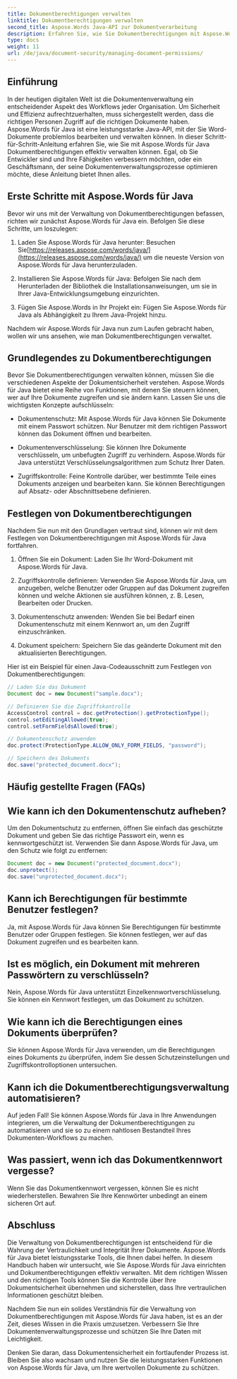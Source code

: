 ```yaml
---
title: Dokumentberechtigungen verwalten
linktitle: Dokumentberechtigungen verwalten
second_title: Aspose.Words Java-API zur Dokumentverarbeitung
description: Erfahren Sie, wie Sie Dokumentberechtigungen mit Aspose.Words für Java effektiv verwalten. Dieses umfassende Handbuch enthält Schritt-für-Schritt-Anleitungen und Quellcodebeispiele.
type: docs
weight: 11
url: /de/java/document-security/managing-document-permissions/
---
```


## Einführung

In der heutigen digitalen Welt ist die Dokumentenverwaltung ein entscheidender Aspekt des Workflows jeder Organisation. Um Sicherheit und Effizienz aufrechtzuerhalten, muss sichergestellt werden, dass die richtigen Personen Zugriff auf die richtigen Dokumente haben. Aspose.Words für Java ist eine leistungsstarke Java-API, mit der Sie Word-Dokumente problemlos bearbeiten und verwalten können. In dieser Schritt-für-Schritt-Anleitung erfahren Sie, wie Sie mit Aspose.Words für Java Dokumentberechtigungen effektiv verwalten können. Egal, ob Sie Entwickler sind und Ihre Fähigkeiten verbessern möchten, oder ein Geschäftsmann, der seine Dokumentenverwaltungsprozesse optimieren möchte, diese Anleitung bietet Ihnen alles.

## Erste Schritte mit Aspose.Words für Java

Bevor wir uns mit der Verwaltung von Dokumentberechtigungen befassen, richten wir zunächst Aspose.Words für Java ein. Befolgen Sie diese Schritte, um loszulegen:

1.  Laden Sie Aspose.Words für Java herunter: Besuchen Sie[https://releases.aspose.com/words/java/](https://releases.aspose.com/words/java/) um die neueste Version von Aspose.Words für Java herunterzuladen.

2. Installieren Sie Aspose.Words für Java: Befolgen Sie nach dem Herunterladen der Bibliothek die Installationsanweisungen, um sie in Ihrer Java-Entwicklungsumgebung einzurichten.

3. Fügen Sie Aspose.Words in Ihr Projekt ein: Fügen Sie Aspose.Words für Java als Abhängigkeit zu Ihrem Java-Projekt hinzu.

Nachdem wir Aspose.Words für Java nun zum Laufen gebracht haben, wollen wir uns ansehen, wie man Dokumentberechtigungen verwaltet.

## Grundlegendes zu Dokumentberechtigungen

Bevor Sie Dokumentberechtigungen verwalten können, müssen Sie die verschiedenen Aspekte der Dokumentsicherheit verstehen. Aspose.Words für Java bietet eine Reihe von Funktionen, mit denen Sie steuern können, wer auf Ihre Dokumente zugreifen und sie ändern kann. Lassen Sie uns die wichtigsten Konzepte aufschlüsseln:

- Dokumentenschutz: Mit Aspose.Words für Java können Sie Dokumente mit einem Passwort schützen. Nur Benutzer mit dem richtigen Passwort können das Dokument öffnen und bearbeiten.

- Dokumentenverschlüsselung: Sie können Ihre Dokumente verschlüsseln, um unbefugten Zugriff zu verhindern. Aspose.Words für Java unterstützt Verschlüsselungsalgorithmen zum Schutz Ihrer Daten.

- Zugriffskontrolle: Feine Kontrolle darüber, wer bestimmte Teile eines Dokuments anzeigen und bearbeiten kann. Sie können Berechtigungen auf Absatz- oder Abschnittsebene definieren.

## Festlegen von Dokumentberechtigungen

Nachdem Sie nun mit den Grundlagen vertraut sind, können wir mit dem Festlegen von Dokumentberechtigungen mit Aspose.Words für Java fortfahren.

1. Öffnen Sie ein Dokument: Laden Sie Ihr Word-Dokument mit Aspose.Words für Java.

2. Zugriffskontrolle definieren: Verwenden Sie Aspose.Words für Java, um anzugeben, welche Benutzer oder Gruppen auf das Dokument zugreifen können und welche Aktionen sie ausführen können, z. B. Lesen, Bearbeiten oder Drucken.

3. Dokumentenschutz anwenden: Wenden Sie bei Bedarf einen Dokumentenschutz mit einem Kennwort an, um den Zugriff einzuschränken.

4. Dokument speichern: Speichern Sie das geänderte Dokument mit den aktualisierten Berechtigungen.

Hier ist ein Beispiel für einen Java-Codeausschnitt zum Festlegen von Dokumentberechtigungen:

```java
// Laden Sie das Dokument
Document doc = new Document("sample.docx");

// Definieren Sie die Zugriffskontrolle
AccessControl control = doc.getProtection().getProtectionType();
control.setEditingAllowed(true);
control.setFormFieldsAllowed(true);

// Dokumentenschutz anwenden
doc.protect(ProtectionType.ALLOW_ONLY_FORM_FIELDS, "password");

// Speichern des Dokuments
doc.save("protected_document.docx");
```

## Häufig gestellte Fragen (FAQs)

## Wie kann ich den Dokumentenschutz aufheben?

Um den Dokumentschutz zu entfernen, öffnen Sie einfach das geschützte Dokument und geben Sie das richtige Passwort ein, wenn es kennwortgeschützt ist. Verwenden Sie dann Aspose.Words für Java, um den Schutz wie folgt zu entfernen:

```java
Document doc = new Document("protected_document.docx");
doc.unprotect();
doc.save("unprotected_document.docx");
```

## Kann ich Berechtigungen für bestimmte Benutzer festlegen?

Ja, mit Aspose.Words für Java können Sie Berechtigungen für bestimmte Benutzer oder Gruppen festlegen. Sie können festlegen, wer auf das Dokument zugreifen und es bearbeiten kann.

## Ist es möglich, ein Dokument mit mehreren Passwörtern zu verschlüsseln?

Nein, Aspose.Words für Java unterstützt Einzelkennwortverschlüsselung. Sie können ein Kennwort festlegen, um das Dokument zu schützen.

## Wie kann ich die Berechtigungen eines Dokuments überprüfen?

Sie können Aspose.Words für Java verwenden, um die Berechtigungen eines Dokuments zu überprüfen, indem Sie dessen Schutzeinstellungen und Zugriffskontrolloptionen untersuchen.

## Kann ich die Dokumentberechtigungsverwaltung automatisieren?

Auf jeden Fall! Sie können Aspose.Words für Java in Ihre Anwendungen integrieren, um die Verwaltung der Dokumentberechtigungen zu automatisieren und sie so zu einem nahtlosen Bestandteil Ihres Dokumenten-Workflows zu machen.

## Was passiert, wenn ich das Dokumentkennwort vergesse?

Wenn Sie das Dokumentkennwort vergessen, können Sie es nicht wiederherstellen. Bewahren Sie Ihre Kennwörter unbedingt an einem sicheren Ort auf.

## Abschluss

Die Verwaltung von Dokumentberechtigungen ist entscheidend für die Wahrung der Vertraulichkeit und Integrität Ihrer Dokumente. Aspose.Words für Java bietet leistungsstarke Tools, die Ihnen dabei helfen. In diesem Handbuch haben wir untersucht, wie Sie Aspose.Words für Java einrichten und Dokumentberechtigungen effektiv verwalten. Mit dem richtigen Wissen und den richtigen Tools können Sie die Kontrolle über Ihre Dokumentsicherheit übernehmen und sicherstellen, dass Ihre vertraulichen Informationen geschützt bleiben.

Nachdem Sie nun ein solides Verständnis für die Verwaltung von Dokumentberechtigungen mit Aspose.Words für Java haben, ist es an der Zeit, dieses Wissen in die Praxis umzusetzen. Verbessern Sie Ihre Dokumentenverwaltungsprozesse und schützen Sie Ihre Daten mit Leichtigkeit.

Denken Sie daran, dass Dokumentensicherheit ein fortlaufender Prozess ist. Bleiben Sie also wachsam und nutzen Sie die leistungsstarken Funktionen von Aspose.Words für Java, um Ihre wertvollen Dokumente zu schützen.